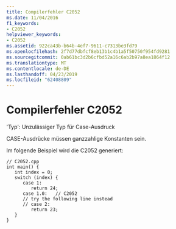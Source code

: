 ```yaml
---
title: Compilerfehler C2052
ms.date: 11/04/2016
f1_keywords:
- C2052
helpviewer_keywords:
- C2052
ms.assetid: 922ca43b-b64b-4ef7-9611-c7313be3fd79
ms.openlocfilehash: 2f7d77dbfcf8eb13b1c4b1a5f50750f954fd9281
ms.sourcegitcommit: 0ab61bc3d2b6cfbd52a16c6ab2b97a8ea1864f12
ms.translationtype: MT
ms.contentlocale: de-DE
ms.lasthandoff: 04/23/2019
ms.locfileid: "62408809"
---
```

# <a name="compiler-error-c2052"></a>Compilerfehler C2052

'Typ': Unzulässiger Typ für Case-Ausdruck

CASE-Ausdrücke müssen ganzzahlige Konstanten sein.

Im folgende Beispiel wird die C2052 generiert:

```
// C2052.cpp
int main() {
   int index = 0;
   switch (index) {
      case 1:
         return 24;
      case 1.0:   // C2052
      // try the following line instead
      // case 2:
         return 23;
   }
}
```